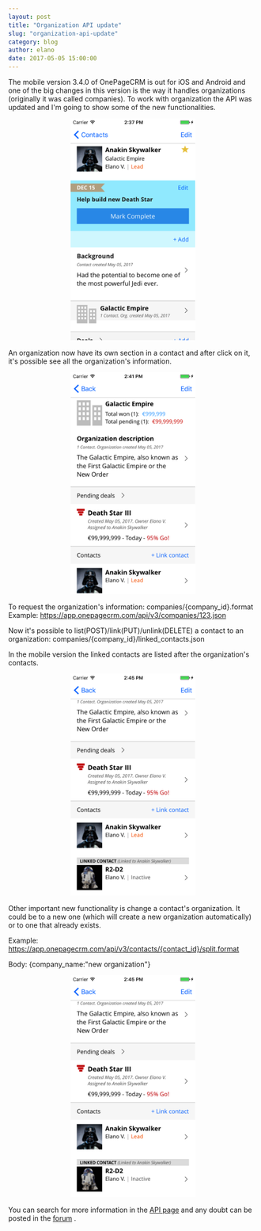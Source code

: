 ```yaml
---
layout: post
title: "Organization API update"
slug: "organization-api-update"
category: blog
author: elano
date: 2017-05-05 15:00:00
---
```


The mobile version 3.4.0 of OnePageCRM is out for iOS and Android and one of the big changes in this version is the way it handles organizations (originally it was called companies). To work with organization the API was updated and I'm going to show some of the new functionalities.

<div class="text-align: center">
<img src="/img/api-organization/contact.png" alt="" class="img-responsive"
 style="width: 50%; position: relative; left: 25%" /><br />
</div>

An organization now have its own section in a contact and after click on it, it's possible see all the organization's information.

<div class="text-align: center">
<img src="/img/api-organization/organization.png" alt="" class="img-responsive"
 style="width: 50%; position: relative; left: 25%" /><br />
</div>

To request the organization's information: companies/{company_id}.format
Example: https://app.onepagecrm.com/api/v3/companies/123.json

Now it's possible to list(POST)/link(PUT)/unlink(DELETE) a contact to an organization: companies/{company_id}/linked_contacts.json

In the mobile version the linked contacts are listed after the organization's contacts.

<div class="text-align: center">
<img src="/img/api-organization/linked_contact.png" alt="" class="img-responsive"
 style="width: 50%; position: relative; left: 25%" /><br />
</div>

Other important new functionality is change a contact's organization. It could be to a new one (which will create a new organization automatically) or to one that already exists.

Example:
https://app.onepagecrm.com/api/v3/contacts/{contact_id}/split.format

Body:
{company_name:"new organization"}

<div class="text-align: center">
<img src="/img/api-organization/linked_contact.png" alt="" class="img-responsive"
 style="width: 50%; position: relative; left: 25%" /><br />
</div>

You can search for more information in the [API page][1] and any doubt can be posted in the [forum][2] .

 [1]: http://developer.onepagecrm.com/#companies
 [2]: http://forum.developer.onepagecrm.com
